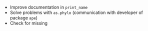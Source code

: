 
* Improve documentation in `print_name`
* Solve problems with `as.phylo` (communication with developer of package `ape`)
* Check for missing
